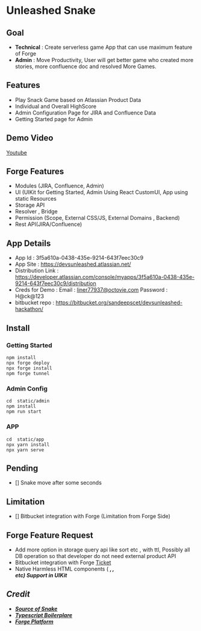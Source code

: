 # Unleashed Snake

## Goal
- **Technical** :  Create serverless game App that can use maximum feature of Forge
- **Admin** : Move Productivity, User will get better game who created more stories, more confluence doc and resolved More Games.

## Features
- Play Snack Game based on Atlassian Product Data
- Individual and Overall HighScore
- Admin Configuration Page for JIRA and Confluence Data
- Getting Started page for Admin

## Demo Video
[Youtube]()

## Forge Features 
- Modules (JIRA, Confluence, Admin)
- UI (UIKit for Getting Started, Admin Using React CustomUI, App using static Resources
- Storage API
- Resolver , Bridge
- Permission (Scope, External CSS/JS, External Domains , Backend)
- Rest API(JIRA/Confluence)

## App Details
- App Id : 3f5a610a-0438-435e-9214-643f7eec30c9
- App Site : https://devsunleashed.atlassian.net/
- Distribution Link : https://developer.atlassian.com/console/myapps/3f5a610a-0438-435e-9214-643f7eec30c9/distribution
- Creds for Demo : Email : liner77937@octovie.com   Password : H@ck@123
- bitbucket repo : https://bitbucket.org/sandeepscet/devsunleashed-hackathon/


## Install
### Getting Started
```
npm install
npx forge deploy
npx forge install
npm forge tunnel
```

### Admin Config
```
cd  static/admin
npm install
npm run start
```
### APP
```
cd  static/app
npx yarn install
npx yarn serve
```

## Pending
- [] Snake move after some seconds

## Limitation
- [] Bitbucket integration with Forge (Limitation from Forge Side)

## Forge Feature Request
- Add more option in storage query api like sort etc , with ttl, Possibly all DB operation so that developer do not need external product API
- Bitbucket integration with Forge [Ticket](https://community.developer.atlassian.com/t/forge-external-oauth2-doesnt-support-atlassian-oauth/55283/8)
- Native Harmless HTML components (<B> , <I> , <BR /> etc) Support in UIKit

## Credit
- [Source of Snake](https://codepen.io/sfaedo/pen/qBOEBG)
- [Typescript Boilerplare](https://github.com/VD39/typescript-webpack-boilerplate)
- [Forge Platform](https://developer.atlassian.com/platform/forge/)